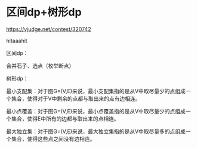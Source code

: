 # 区间dp+树形dp

<https://vjudge.net/contest/320742>

hitaaahit

区间dp：

合并石子、选点（枚举断点）

树形dp：

最小支配集：对于图G=(V,E)来说，最小支配集指的是从V中取尽量少的点组成一个集合，使得对于V中剩余的点都与取出来的点有边相连。

最小点覆盖：对于图G=(V,E)来说，最小点覆盖指的是从V中取尽量少的点组成一个集合，使得E中所有的边都与取出来的点相连。

最大独立集：对于图G=(V,E)来说，最大独立集指的是从V中取尽量多的点组成一个集合，使得这些点之间没有边相连。

